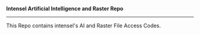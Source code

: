 **Intensel Artificial Intelligence and Raster Repo**
***
This Repo contains intensel's AI and Raster File Access Codes.